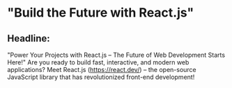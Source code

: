 # "Build the Future with React.js"

## Headline:

"Power Your Projects with React.js – The Future of Web Development Starts Here!"
Are you ready to build fast, interactive, and modern web applications? Meet React.js (https://react.dev/) – the open-source JavaScript library that has revolutionized front-end development!
